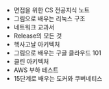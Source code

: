 - 면접을 위한 CS 전공지식 노트
- 그림으로 배우는 리눅스 구조
- 네트워크 교과서
- Release의 모든 것
- 헥사고날 아키텍처
- 그림으로 배우는 구글 클라우드 101
- 클린 아키텍처
- AWS 부하 테스트
- 15단계로 배우는 도커와 쿠버네티스